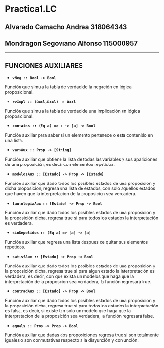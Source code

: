 # Practica1.LC
## Alvarado Camacho Andrea			318064343
## Mondragon Segoviano Alfonso		115000957

- - - -

## FUNCIONES AUXILIARES
* **`vNeg :: Bool -> Bool`**

Función que simula la tabla de verdad de la negación en lógica proposicional.
* **`rvImpl :: (Bool,Bool) -> Bool`**

Función que simula la tabla de verdad de una implicación en lógica proposicional.
* **`contains :: (Eq a) => a -> [a] -> Bool`**

Función auxiliar para saber si un elemento pertenece o esta contenido en una lista.
* **`varsAux :: Prop -> [String]`**

Función auxiliar que obtiene la lista de todas las variables y sus apariciones de una proposición, es decir con elementos repetidos.
* **`modelosAux :: [Estado] -> Prop -> [Estado]`**

Función auxiliar que dado todos los posibles estados de una proposicion y dicha proposicion, regresa una lista de estados, con solo aquellos estados que hacen que la interpretacion de la proposicion sea verdadera.
* **`tautologiaAux :: [Estado] -> Prop -> Bool`**

Función auxiliar que dado todos los posibles estados de una proposicion y la proposición dicha, regresa true si para todos los estados la interpretación es verdadera.
* **`sinRepetidos :: (Eq a) => [a] -> [a]`**

Función auxiliar que regresa una lista despues de quitar sus elementos repetidos.
* **`satisfAux :: [Estado] -> Prop -> Bool`**

Función auxiliar que dado todos los posibles estados de una proposicion y la proposición dicha, regresa true si para algun estado la interpretación es verdadera, es decir, con que exista un modelos que haga que la interpretación de la proposcion sea verdadera, la función regresará true.
* **`contradAux :: [Estado] -> Prop -> Bool`**

Función auxiliar que dado todos los posibles estados de una proposicion y la proposición dicha, regresa true si para todos los estados la interpretación es falsa, es decir, si existe tan solo un modelo que haga que la interpretacíon de la proposición sea verdadera, la función regresará false.
* **`equals :: Prop -> Prop -> Bool`**

Función auxiliar que dadas dos proposiciones regresa true si son totalmente iguales o son conmutativas respecto a la disyunción y conjunción.